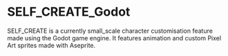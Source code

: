 # SELF_CREATE_Godot

SELF_CREATE is a currently small_scale character customisation feature made using the Godot game engine.
It features animation and custom Pixel Art sprites made with Aseprite.
